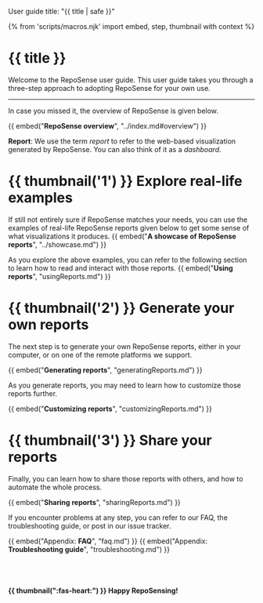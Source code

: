 <variable name="title">User guide</variable>
<frontmatter>
  title: "{{ title | safe }}"
</frontmatter>

{% from 'scripts/macros.njk' import embed, step, thumbnail with context %}

<h1 class="display-3"><md>{{ title }}</md></h1>

<div class="lead">

Welcome to the RepoSense user guide. This user guide takes you through a three-step approach to adopting RepoSense for your own use.
</div>

<!-- ==================================================================================================== -->
<hr class="thick">

In case you missed it, the overview of RepoSense is given below.

{{ embed("**RepoSense overview**", "../index.md#overview") }}

<box type="definition" seamless>

**Report**: We use the term _report_ to refer to the web-based visualization generated by RepoSense. You can also think of it as a _dashboard_.
</box>

# {{ thumbnail('1') }} **Explore** real-life examples


If still not entirely sure if RepoSense matches your needs, you can use the examples of real-life RepoSense reports given below to get some sense of what visualizations it produces.
  {{ embed("**A showcase of RepoSense reports**", "../showcase.md") }}

As you explore the above examples, you can refer to the following section to learn how to read and interact with those reports.
  {{ embed("**Using reports**", "usingReports.md") }}

# {{ thumbnail('2') }} **Generate** your own reports

The next step is to generate your own RepoSense reports, either in your computer, or on one of the remote platforms we support.

  {{ embed("**Generating reports**", "generatingReports.md") }}

As you generate reports, you may need to learn how to customize those reports further.

  {{ embed("**Customizing reports**", "customizingReports.md") }}


# {{ thumbnail('3') }} **Share** your reports

Finally, you can learn how to share those reports with others, and how to automate the whole process.

  {{ embed("**Sharing reports**", "sharingReports.md") }}

If you encounter problems at any step, you can refer to our FAQ, the troubleshooting guide, or post in our issue tracker.

  {{ embed("Appendix: **FAQ**", "faq.md") }}
  {{ embed("Appendix: **Troubleshooting guide**", "troubleshooting.md") }}

<br>
<br>

#### <span class="text-green">{{ thumbnail(":fas-heart:") }} <md>Happy RepoSensing!</md></span>
